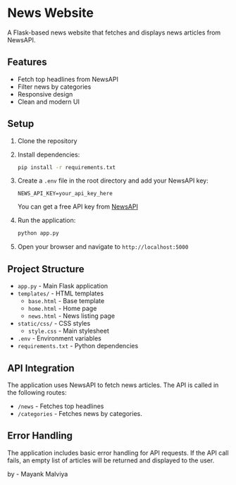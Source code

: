 # News Website

A Flask-based news website that fetches and displays news articles from NewsAPI.

## Features

- Fetch top headlines from NewsAPI
- Filter news by categories
- Responsive design
- Clean and modern UI

## Setup

1. Clone the repository
2. Install dependencies:
   ```bash
   pip install -r requirements.txt
   ```
3. Create a `.env` file in the root directory and add your NewsAPI key:
   ```
   NEWS_API_KEY=your_api_key_here
   ```
   You can get a free API key from [NewsAPI](https://newsapi.org/)

4. Run the application:
   ```bash
   python app.py
   ```

5. Open your browser and navigate to `http://localhost:5000` 

## Project Structure

- `app.py` - Main Flask application
- `templates/` - HTML templates
  - `base.html` - Base template
  - `home.html` - Home page
  - `news.html` - News listing page
- `static/css/` - CSS styles
  - `style.css` - Main stylesheet
- `.env` - Environment variables
- `requirements.txt` - Python dependencies

## API Integration

The application uses NewsAPI to fetch news articles. The API is called in the following routes:
- `/news` - Fetches top headlines
- `/categories` - Fetches news by categories.

## Error Handling

The application includes basic error handling for API requests. If the API call fails, an empty list of articles will be returned and displayed to the user. 

by - Mayank Malviya
